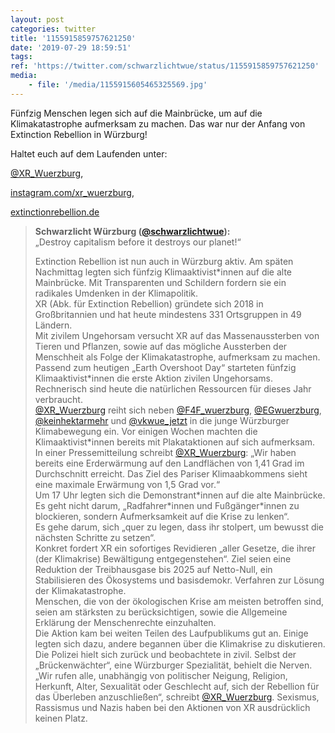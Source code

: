 ```yaml
---
layout: post
categories: twitter
title: '1155915859757621250'
date: '2019-07-29 18:59:51'
tags: 
ref: 'https://twitter.com/schwarzlichtwue/status/1155915859757621250'
media:
    - file: '/media/1155915605465325569.jpg'
---
```

Fünfzig Menschen legen sich auf die Mainbrücke, um auf die Klimakatastrophe aufmerksam zu machen. Das war nur der Anfang von Extinction Rebellion in Würzburg! 



Haltet euch auf dem Laufenden unter:

[@XR_Wuerzburg](https://twitter.com/XR_Wuerzburg),

[instagram.com/xr_wuerzburg](http://www.instagram.com/xr_wuerzburg),

[extinctionrebellion.de](http://www.extinctionrebellion.de)  
> <b>Schwarzlicht Würzburg ([@schwarzlichtwue](https://twitter.com/schwarzlichtwue)):</b>  
>„Destroy capitalism before it destroys our planet!“   
>  
>  
>  
>Extinction Rebellion ist nun auch in Würzburg aktiv. Am späten Nachmittag legten sich fünfzig Klimaaktivist\*innen auf die alte Mainbrücke. Mit Transparenten und Schildern fordern sie ein radikales Umdenken in der Klimapolitik.    
>XR (Abk. für Extinction Rebellion) gründete sich 2018 in Großbritannien und hat heute mindestens 331 Ortsgruppen in 49 Ländern.    
>Mit zivilem Ungehorsam versucht XR auf das Massenaussterben von Tieren und Pflanzen, sowie auf das mögliche Aussterben der Menschheit als Folge der Klimakatastrophe, aufmerksam zu machen.   
>Passend zum heutigen „Earth Overshoot Day“ starteten fünfzig Klimaaktivist\*innen die erste Aktion zivilen Ungehorsams. Rechnerisch sind heute die natürlichen Ressourcen für dieses Jahr verbraucht.    
>[@XR_Wuerzburg](https://twitter.com/XR_Wuerzburg)  reiht sich neben [@F4F_wuerzburg](https://twitter.com/F4F_wuerzburg), [@EGwuerzburg](https://twitter.com/EGwuerzburg), [@keinhektarmehr](https://twitter.com/keinhektarmehr) und [@vkwue_jetzt](https://twitter.com/vkwue_jetzt) in die junge Würzburger Klimabewegung ein. Vor einigen Wochen machten die Klimaaktivist\*innen bereits mit Plakataktionen auf sich aufmerksam.   
>In einer Pressemitteilung schreibt [@XR_Wuerzburg](https://twitter.com/XR_Wuerzburg): „Wir haben bereits eine Erderwärmung auf den Landflächen von 1,41 Grad im Durchschnitt erreicht. Das Ziel des Pariser Klimaabkommens sieht eine maximale Erwärmung von 1,5 Grad vor.“    
>Um 17 Uhr legten sich die Demonstrant\*innen auf die alte Mainbrücke. Es geht nicht darum, „Radfahrer\*innen und Fußgänger\*innen zu blockieren, sondern Aufmerksamkeit auf die Krise zu lenken“.   
>Es gehe darum, sich „quer zu legen, dass ihr stolpert, um bewusst die nächsten Schritte zu setzen“.   
>Konkret fordert XR ein sofortiges Revidieren „aller Gesetze, die ihrer (der Klimakrise) Bewältigung entgegenstehen“. Ziel seien eine Reduktion der Treibhausgase bis 2025 auf Netto-Null, ein Stabilisieren des Ökosystems und basisdemokr. Verfahren zur Lösung der Klimakatastrophe.   
>Menschen, die von der ökologischen Krise am meisten betroffen sind, seien am stärksten zu berücksichtigen, sowie die Allgemeine Erklärung der Menschenrechte einzuhalten.   
>Die Aktion kam bei weiten Teilen des Laufpublikums gut an. Einige legten sich dazu, andere begannen über die Klimakrise zu diskutieren. Die Polizei hielt sich zurück und beobachtete in zivil. Selbst der „Brückenwächter“, eine Würzburger Spezialität, behielt die Nerven.   
>„Wir rufen alle, unabhängig von politischer Neigung, Religion, Herkunft, Alter, Sexualität oder Geschlecht auf, sich der Rebellion für das Überleben anzuschließen“, schreibt [@XR_Wuerzburg](https://twitter.com/XR_Wuerzburg). Sexismus, Rassismus und Nazis haben bei den Aktionen von XR ausdrücklich keinen Platz.    

